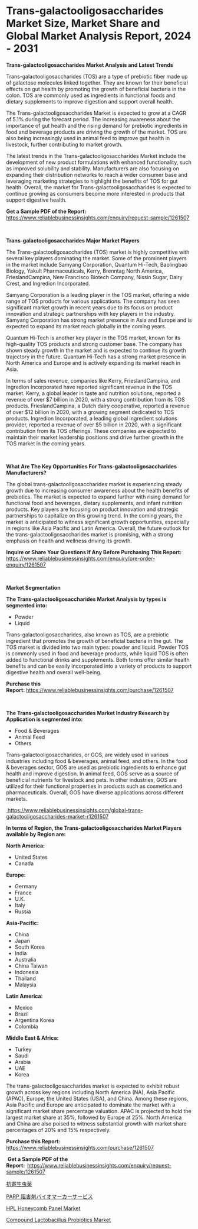 <p><h1>Trans-galactooligosaccharides Market Size, Market Share and Global Market Analysis Report, 2024 - 2031</h1></p><p><strong>Trans-galactooligosaccharides Market Analysis and Latest Trends</strong></p>
<p><p>Trans-galactooligosaccharides (TOS) are a type of prebiotic fiber made up of galactose molecules linked together. They are known for their beneficial effects on gut health by promoting the growth of beneficial bacteria in the colon. TOS are commonly used as ingredients in functional foods and dietary supplements to improve digestion and support overall health.</p><p>The Trans-galactooligosaccharides Market is expected to grow at a CAGR of 5.1% during the forecast period. The increasing awareness about the importance of gut health and the rising demand for prebiotic ingredients in food and beverage products are driving the growth of the market. TOS are also being increasingly used in animal feed to improve gut health in livestock, further contributing to market growth.</p><p>The latest trends in the Trans-galactooligosaccharides Market include the development of new product formulations with enhanced functionality, such as improved solubility and stability. Manufacturers are also focusing on expanding their distribution networks to reach a wider consumer base and leveraging marketing strategies to highlight the benefits of TOS for gut health. Overall, the market for Trans-galactooligosaccharides is expected to continue growing as consumers become more interested in products that support digestive health.</p></p>
<p><strong>Get a Sample PDF of the Report:&nbsp;</strong> <a href="https://www.reliablebusinessinsights.com/enquiry/request-sample/1261507">https://www.reliablebusinessinsights.com/enquiry/request-sample/1261507</a></p>
<p>&nbsp;</p>
<p><strong>Trans-galactooligosaccharides Major Market Players</strong></p>
<p><p>The Trans-galactooligosaccharides (TOS) market is highly competitive with several key players dominating the market. Some of the prominent players in the market include Samyang Corporation, Quantum Hi-Tech, Baolingbao Biology, Yakult Pharmaceuticals, Kerry, Brenntag North America, FrieslandCampina, New Francisco Biotech Company, Nissin Sugar, Dairy Crest, and Ingredion Incorporated.</p><p>Samyang Corporation is a leading player in the TOS market, offering a wide range of TOS products for various applications. The company has seen significant market growth in recent years due to its focus on product innovation and strategic partnerships with key players in the industry. Samyang Corporation has strong market presence in Asia and Europe and is expected to expand its market reach globally in the coming years.</p><p>Quantum Hi-Tech is another key player in the TOS market, known for its high-quality TOS products and strong customer base. The company has shown steady growth in the market and is expected to continue its growth trajectory in the future. Quantum Hi-Tech has a strong market presence in North America and Europe and is actively expanding its market reach in Asia.</p><p>In terms of sales revenue, companies like Kerry, FrieslandCampina, and Ingredion Incorporated have reported significant revenue in the TOS market. Kerry, a global leader in taste and nutrition solutions, reported a revenue of over $7 billion in 2020, with a strong contribution from its TOS products. FrieslandCampina, a Dutch dairy cooperative, reported a revenue of over $12 billion in 2020, with a growing segment dedicated to TOS products. Ingredion Incorporated, a leading global ingredient solutions provider, reported a revenue of over $5 billion in 2020, with a significant contribution from its TOS offerings. These companies are expected to maintain their market leadership positions and drive further growth in the TOS market in the coming years.</p></p>
<p>&nbsp;</p>
<p><strong>What Are The Key Opportunities For Trans-galactooligosaccharides Manufacturers?</strong></p>
<p><p>The global trans-galactooligosaccharides market is experiencing steady growth due to increasing consumer awareness about the health benefits of prebiotics. The market is expected to expand further with rising demand for functional food and beverages, dietary supplements, and infant nutrition products. Key players are focusing on product innovation and strategic partnerships to capitalize on this growing trend. In the coming years, the market is anticipated to witness significant growth opportunities, especially in regions like Asia Pacific and Latin America. Overall, the future outlook for the trans-galactooligosaccharides market is promising, with a strong emphasis on health and wellness driving its growth.</p></p>
<p><strong>Inquire or Share Your Questions If Any Before Purchasing This Report:</strong> <a href="https://www.reliablebusinessinsights.com/enquiry/pre-order-enquiry/1261507">https://www.reliablebusinessinsights.com/enquiry/pre-order-enquiry/1261507</a></p>
<p>&nbsp;</p>
<p><strong>Market Segmentation</strong></p>
<p><strong>The Trans-galactooligosaccharides Market Analysis by types is segmented into:</strong></p>
<p><ul><li>Powder</li><li>Liquid</li></ul></p>
<p><p>Trans-galactooligosaccharides, also known as TOS, are a prebiotic ingredient that promotes the growth of beneficial bacteria in the gut. The TOS market is divided into two main types: powder and liquid. Powder TOS is commonly used in food and beverage products, while liquid TOS is often added to functional drinks and supplements. Both forms offer similar health benefits and can be easily incorporated into a variety of products to support digestive health and overall well-being.</p></p>
<p><strong>Purchase this Report:&nbsp;</strong><a href="https://www.reliablebusinessinsights.com/purchase/1261507">https://www.reliablebusinessinsights.com/purchase/1261507</a></p>
<p>&nbsp;</p>
<p><strong>The Trans-galactooligosaccharides Market Industry Research by Application is segmented into:</strong></p>
<p><ul><li>Food & Beverages</li><li>Animal Feed</li><li>Others</li></ul></p>
<p><p>Trans-galactooligosaccharides, or GOS, are widely used in various industries including food & beverages, animal feed, and others. In the food & beverages sector, GOS are used as prebiotic ingredients to enhance gut health and improve digestion. In animal feed, GOS serve as a source of beneficial nutrients for livestock and pets. In other industries, GOS are utilized for their functional properties in products such as cosmetics and pharmaceuticals. Overall, GOS have diverse applications across different markets.</p></p>
<p><a href="https://www.reliablebusinessinsights.com/global-trans-galactooligosaccharides-market-r1261507">&nbsp;https://www.reliablebusinessinsights.com/global-trans-galactooligosaccharides-market-r1261507</a></p>
<p><strong>In terms of Region, the Trans-galactooligosaccharides Market Players available by Region are:</strong></p>
<p>
    <p> <strong> North America: </strong>
        <ul>
            <li>United States</li>
            <li>Canada</li>
        </ul>
        </p> 
    <p> <strong> Europe: </strong>
        <ul>
            <li>Germany</li>
            <li>France</li>
            <li>U.K.</li>
            <li>Italy</li>
            <li>Russia</li>
        </ul>
        </p> 
    <p> <strong> Asia-Pacific: </strong>
        <ul>
            <li>China</li>
            <li>Japan</li>
            <li>South Korea</li>
            <li>India</li>
            <li>Australia</li>
            <li>China Taiwan</li>
            <li>Indonesia</li>
            <li>Thailand</li>
            <li>Malaysia</li>
        </ul>
        </p> 
    <p> <strong> Latin America: </strong>
        <ul>
            <li>Mexico</li>
            <li>Brazil</li>
            <li>Argentina Korea</li>
            <li>Colombia</li>
        </ul>
        </p> 
    <p> <strong> Middle East & Africa: </strong>
        <ul>
            <li>Turkey</li>
            <li>Saudi</li>
            <li>Arabia</li>
            <li>UAE</li>
            <li>Korea</li>
        </ul>
    </p>
    </p>
<p><p>The trans-galactooligosaccharides market is expected to exhibit robust growth across key regions including North America (NA), Asia Pacific (APAC), Europe, the United States (USA), and China. Among these regions, Asia Pacific and Europe are anticipated to dominate the market with a significant market share percentage valuation. APAC is projected to hold the largest market share at 35%, followed by Europe at 25%. North America and China are also poised to witness substantial growth with market share percentages of 20% and 15% respectively.</p></p>
<p><strong>Purchase this Report: </strong><a href="https://www.reliablebusinessinsights.com/purchase/1261507">https://www.reliablebusinessinsights.com/purchase/1261507</a></p>
<p>&nbsp;<strong>Get a Sample PDF of the Report:&nbsp;&nbsp;</strong><a href="https://www.reliablebusinessinsights.com/enquiry/request-sample/1261507">https://www.reliablebusinessinsights.com/enquiry/request-sample/1261507</a></p>
<p><strong></strong></p>
<p><p><a href="https://github.com/marbadji/Market-Research-Report-List-2/blob/main/9038491136913.md">抗寄生虫薬</a></p><p><a href="https://github.com/KaydenJohns1964/Market-Research-Report-List-2/blob/main/9543534136914.md">PARP 阻害剤バイオマーカーサービス</a></p><p><a href="https://github.com/rakibtthstu9900/Market-Research-Report-List-1/blob/main/hpl-honeycomb-panel-market.md">HPL Honeycomb Panel Market</a></p><p><a href="https://github.com/ernidarwin455/Market-Research-Report-List-1/blob/main/compound-lactobacillus-probiotics-market.md">Compound Lactobacillus Probiotics Market</a></p></p>